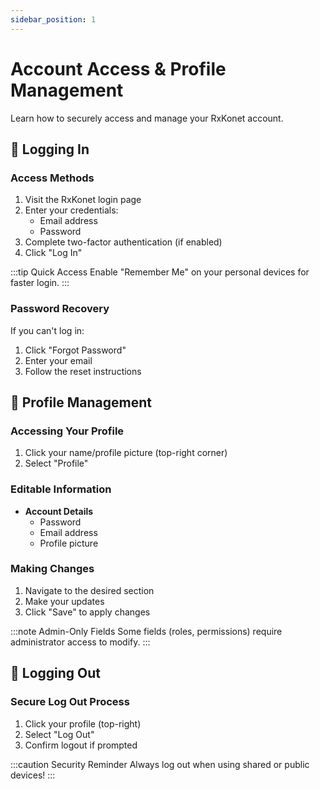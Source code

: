 ```yaml
---
sidebar_position: 1
---
```


# Account Access & Profile Management

Learn how to securely access and manage your RxKonet account.

## 🔐 Logging In

### Access Methods

1. Visit the RxKonet login page
2. Enter your credentials:
   - Email address
   - Password
3. Complete two-factor authentication (if enabled)
4. Click "Log In"

:::tip Quick Access
Enable "Remember Me" on your personal devices for faster login.
:::

### Password Recovery

If you can't log in:
1. Click "Forgot Password"
2. Enter your email
3. Follow the reset instructions

## 👤 Profile Management

### Accessing Your Profile

1. Click your name/profile picture (top-right corner)
2. Select "Profile"

### Editable Information

- **Account Details**
  - Password
  - Email address
  - Profile picture

### Making Changes

1. Navigate to the desired section
2. Make your updates
3. Click "Save" to apply changes

:::note Admin-Only Fields
Some fields (roles, permissions) require administrator access to modify.
:::

## 🚪 Logging Out

### Secure Log Out Process

1. Click your profile (top-right)
2. Select "Log Out"
3. Confirm logout if prompted

:::caution Security Reminder
Always log out when using shared or public devices!
::: 
